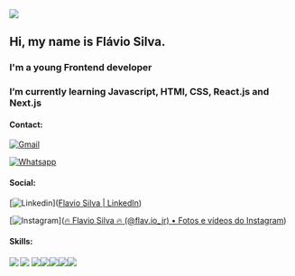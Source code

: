 <img src="my-profile.jpg" />


## Hi, my name is Flávio Silva. 

### I'm a young Frontend developer

### I’m currently learning Javascript, HTMl, CSS, React.js and Next.js 



#### Contact: 

[![Gmail](https://img.shields.io/badge/Gmail-D14836?style=for-the-badge&logo=gmail&logoColor=white)](mailto:flavio.devjs@gmail.com)

[![Whatsapp](https://img.shields.io/badge/WhatsApp-25D366?style=for-the-badge&logo=whatsapp&logoColor=white)](https://api.whatsapp.com/send?phone=5585985039354)



#### Social:

[![Linkedin](https://img.shields.io/badge/LinkedIn-0077B5?style=for-the-badge&logo=linkedin&logoColor=white)]([Flavio Silva | LinkedIn](https://www.linkedin.com/in/flavio-silva-180026202/))

[![Instagram](https://img.shields.io/badge/Instagram-E4405F?style=for-the-badge&logo=instagram&logoColor=white)]([🔥 Flavio Silva 🔥 (@flav.io_jr) • Fotos e vídeos do Instagram](https://www.instagram.com/flav.io_jr/))



#### Skills:

#### ![](https://img.shields.io/badge/HTML5-E34F26?style=for-the-badge&logo=html5&logoColor=white) ![](https://img.shields.io/badge/CSS3-1572B6?style=for-the-badge&logo=css3&logoColor=white) ![](https://img.shields.io/badge/JavaScript-323330?style=for-the-badge&logo=javascript&logoColor=F7DF1E)![](https://img.shields.io/badge/Node.js-43853D?style=for-the-badge&logo=node.js&logoColor=white)![](https://img.shields.io/badge/TypeScript-007ACC?style=for-the-badge&logo=typescript&logoColor=white)![](https://img.shields.io/badge/React-20232A?style=for-the-badge&logo=react&logoColor=61DAFB)![](https://img.shields.io/badge/Git-F05032?style=for-the-badge&logo=git&logoColor=white)



 <!--
**flavicon/flavicon** is a ✨ _special_ ✨ repository because its `README.md` (this file) appears on your GitHub profile.

Here are some ideas to get you started:

- 🔭 I’m currently working on ...
- 🌱 I’m currently learning ...
- 👯 I’m looking to collaborate on ...
- 🤔 I’m looking for help with ...
- 💬 Ask me about ...
- 📫 How to reach me: ...
- 😄 Pronouns: ...
- ⚡ Fun fact: ...
-->


